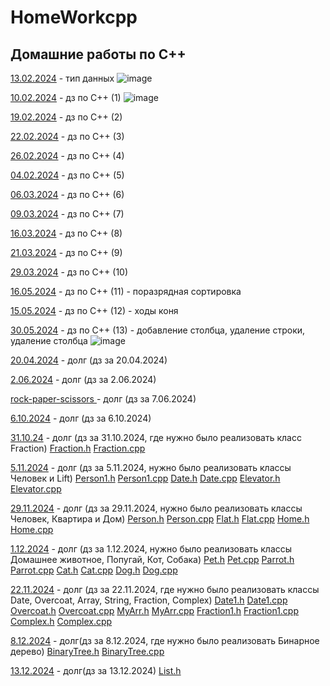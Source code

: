 # HomeWorkcpp
## Домашние работы по C++
<a href=https://github.com/AbsGosha/HomeWorkcpp/blob/main/13.02.2024C%2B%2B.cpp> 13.02.2024</a> - тип данных
![image](https://github.com/AbsGosha/HomeWorkcpp/assets/159914520/93c28b02-2a4b-44f8-9b9f-a4d6971fdf4d)

<a href=https://github.com/AbsGosha/HomeWorkcpp/blob/main/10.02.2024DZ.cpp> 10.02.2024</a> - дз по C++ (1)
![image](https://github.com/AbsGosha/HomeWorkcpp/assets/159914520/a5a8f317-f891-413a-93f0-c17db5b866b2)

<a href=https://github.com/AbsGosha/HomeWorkcpp/blob/main/19.02.2024.cpp> 19.02.2024</a> - дз по C++ (2)

<a href=https://github.com/AbsGosha/HomeWorkcpp/blob/main/22.02.2024.cpp> 22.02.2024</a> - дз по C++ (3)

<a href=https://github.com/AbsGosha/HomeWorkcpp/blob/main/26.20.2024.cpp> 26.02.2024</a> - дз по C++ (4)

<a href=https://github.com/AbsGosha/HomeWorkcpp/blob/main/4.03.2024.cpp> 04.02.2024</a> - дз по C++ (5)

<a href=https://github.com/AbsGosha/HomeWorkcpp/blob/main/06.03.2024.cpp> 06.03.2024</a> - дз по C++ (6)

<a href=https://github.com/AbsGosha/HomeWorkcpp/blob/main/09.03.2024.cpp> 09.03.2024</a> - дз по C++ (7)

<a href=https://github.com/AbsGosha/HomeWorkcpp/blob/main/16.03.2024.cpp> 16.03.2024</a> - дз по C++ (8)

<a href=https://github.com/AbsGosha/HomeWorkcpp/blob/main/21.03.2024.cpp> 21.03.2024</a> - дз по C++ (9)

<a href=https://github.com/AbsGosha/HomeWorkcpp/blob/main/29.03.2024.cpp> 29.03.2024</a> - дз по C++ (10)

<a href=https://github.com/AbsGosha/HomeWorkcpp/blob/main/16.05.2024.cpp> 16.05.2024</a> - дз по C++ (11) - поразрядная сортировка 

<a href=https://github.com/AbsGosha/HomeWorkcpp/blob/main/15.05.2024.cpp> 15.05.2024</a> - дз по C++ (12) - ходы коня 

<a href=https://github.com/AbsGosha/HomeWorkcpp/blob/main/30.05.2024.cpp> 30.05.2024</a> - дз по C++ (13) - добавление столбца, удаление строки, удаление столбца 
![image](https://github.com/AbsGosha/HomeWorkcpp/assets/159914520/3da2a132-0191-4348-b01f-e15c9ed52889)

<a href=https://github.com/AbsGosha/HomeWorkcpp/blob/main/20.04.2024.cpp>20.04.2024</a> - долг (дз за 20.04.2024)

<a href=https://github.com/AbsGosha/HomeWorkcpp/blob/main/2.06.2024.cpp>2.06.2024</a> - долг (дз за 2.06.2024)

<a href=https://github.com/AbsGosha/HomeWorkcpp/blob/main/rock-paper-scissors.cpp> rock-paper-scissors </a> - долг (дз за 7.06.2024)

<a href=https://github.com/AbsGosha/HomeWorkcpp/blob/main/6.10.2024.cpp> 6.10.2024</a> - долг (дз за 6.10.2024)

<a href=https://github.com/AbsGosha/HomeWorkcpp/blob/main/31.10.24.cpp> 31.10.24</a> - долг (дз за 31.10.2024, где нужно было реализовать класс Fraction) <a href=https://github.com/AbsGosha/HomeWorkcpp/blob/main/Fraction.h> Fraction.h</a> <a href=https://github.com/AbsGosha/HomeWorkcpp/blob/main/Fraction.cpp> Fraction.cpp </a>

<a href=https://github.com/AbsGosha/HomeWorkcpp/blob/main/5.11.2024.cpp> 5.11.2024</a> - долг (дз за 5.11.2024, нужно было реализовать классы Человек и Lift) <a href=https://github.com/AbsGosha/HomeWorkcpp/blob/main/Person1.h> Person1.h</a> <a href=https://github.com/AbsGosha/HomeWorkcpp/blob/main/Person1.cpp> Person1.cpp</a> <a href=https://github.com/AbsGosha/HomeWorkcpp/blob/main/Date.h> Date.h</a> <a href=https://github.com/AbsGosha/HomeWorkcpp/blob/main/Date.cpp> Date.cpp</a>
<a href=https://github.com/AbsGosha/HomeWorkcpp/blob/main/Elevator.h> Elevator.h</a> <a href=https://github.com/AbsGosha/HomeWorkcpp/blob/main/Elevator.cpp> Elevator.cpp</a>

<a href=https://github.com/AbsGosha/HomeWorkcpp/blob/main/29.11.2024.cpp> 29.11.2024</a> - долг (дз за 29.11.2024, нужно было реализовать классы Человек, Квартира и Дом) <a href=https://github.com/AbsGosha/HomeWorkcpp/blob/main/Person.h> Person.h</a>
<a href=https://github.com/AbsGosha/HomeWorkcpp/blob/main/Person.cpp> Person.cpp</a> <a href=https://github.com/AbsGosha/HomeWorkcpp/blob/main/Flat.h> Flat.h</a>  <a href=https://github.com/AbsGosha/HomeWorkcpp/blob/main/Flat.cpp> Flat.cpp</a> <a href=https://github.com/AbsGosha/HomeWorkcpp/blob/main/Home.h> Home.h</a> <a href=https://github.com/AbsGosha/HomeWorkcpp/blob/main/Home.cpp> Home.cpp</a>

<a href=https://github.com/AbsGosha/HomeWorkcpp/blob/main/1.12.2024.cpp> 1.12.2024</a> - долг (дз за 1.12.2024, нужно было реализовать классы Домашнее животное, Попугай, Кот, Собака) <a href=https://github.com/AbsGosha/HomeWorkcpp/blob/main/Pet.h> Pet.h</a>
<a href=https://github.com/AbsGosha/HomeWorkcpp/blob/main/Pet.cpp> Pet.cpp</a> <a href=https://github.com/AbsGosha/HomeWorkcpp/blob/main/Parrot.h> Parrot.h</a> <a href=https://github.com/AbsGosha/HomeWorkcpp/blob/main/Parrot.cpp> Parrot.cpp</a> <a href=https://github.com/AbsGosha/HomeWorkcpp/blob/main/Cat.h> Cat.h</a> <a href=https://github.com/AbsGosha/HomeWorkcpp/blob/main/Cat.cpp> Cat.cpp</a> <a href=https://github.com/AbsGosha/HomeWorkcpp/blob/main/Dog.h> Dog.h</a> <a href=https://github.com/AbsGosha/HomeWorkcpp/blob/main/Dog.cpp> Dog.cpp</a>

<a href=https://github.com/AbsGosha/HomeWorkcpp/blob/main/22.11.2024.cpp> 22.11.2024</a> - долг (дз за 22.11.2024, где нужно было реализовать классы Date, Overcoat, Array, String, Fraction, Complex) <a href=https://github.com/AbsGosha/HomeWorkcpp/blob/main/Date1.h> Date1.h</a> <a href=https://github.com/AbsGosha/HomeWorkcpp/blob/main/Date1.cpp> Date1.cpp</a> <a href=https://github.com/AbsGosha/HomeWorkcpp/blob/main/Overcoat.h> Overcoat.h</a> <a href=https://github.com/AbsGosha/HomeWorkcpp/blob/main/Overcoat.cpp> Overcoat.cpp</a> <a href=https://github.com/AbsGosha/HomeWorkcpp/blob/main/MyArr.h> MyArr.h</a> <a href=https://github.com/AbsGosha/HomeWorkcpp/blob/main/MyArr.cpp> MyArr.cpp</a> <a href=https://github.com/AbsGosha/HomeWorkcpp/blob/main/Fraction1.h> Fraction1.h</a> <a href=https://github.com/AbsGosha/HomeWorkcpp/blob/main/Fraction1.cpp> Fraction1.cpp</a> <a href=https://github.com/AbsGosha/HomeWorkcpp/blob/main/Complex.h> Complex.h</a> <a href=https://github.com/AbsGosha/HomeWorkcpp/blob/main/Complex.cpp> Complex.cpp</a>

<a href=https://github.com/AbsGosha/HomeWorkcpp/blob/main/8.12.2024.cpp> 8.12.2024</a> - долг(дз за 8.12.2024, где нужно было реализовать Бинарное дерево) <a href=https://github.com/AbsGosha/HomeWorkcpp/blob/main/BinaryTree.h> BinaryTree.h</a> <a href=https://github.com/AbsGosha/HomeWorkcpp/blob/main/BinaryTree.cpp> BinaryTree.cpp</a>

<a href=https://github.com/AbsGosha/HomeWorkcpp/blob/main/13.12.2024.cpp> 13.12.2024</a> - долг(дз за 13.12.2024) <a href=https://github.com/AbsGosha/HomeWorkcpp/blob/main/List.h> List.h</a>

